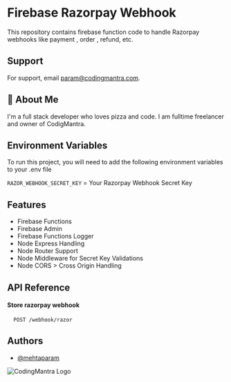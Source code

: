 
# Firebase Razorpay Webhook

This repository contains firebase function code to handle Razorpay
webhooks like payment , order , refund, etc.

## Support

For support, email param@codingmantra.com.


## 🚀 About Me
I'm a full stack developer who loves pizza and code. I am fulltime freelancer and owner of CodigMantra.


## Environment Variables

To run this project, you will need to add the following environment variables to your .env file

`RAZOR_WEBHOOK_SECRET_KEY` = Your Razorpay Webhook Secret Key


## Features

- Firebase Functions
- Firebase Admin
- Firebase Functions Logger
- Node Express Handling
- Node Router Support
- Node Middleware for Secret Key Validations
- Node CORS > Cross Origin Handling


## API Reference

#### Store razorpay webhook

```https
  POST /webhook/razor
```

## Authors

- [@mehtaparam](https://www.github.com/mehtaparam)

![CodingMantra Logo](https://codingmantra.com/assets/webp/woman.webp)
